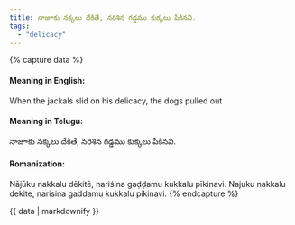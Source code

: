 ```yaml
---
title: నాజూకు నక్కలు దేకితే, నరిశిన గడ్డము కుక్కలు పీకినవి.
tags:
  - "delicacy"
---
```


{% capture data %}
#### Meaning in English:
When the jackals slid on his delicacy, the dogs pulled out

#### Meaning in Telugu:
నాజూకు నక్కలు దేకితే, నరిశిన గడ్డము కుక్కలు పీకినవి.

#### Romanization:
Nājūku nakkalu dēkitē, nariśina gaḍḍamu kukkalu pīkinavi.
Najuku nakkalu dekite, narisina gaddamu kukkalu pikinavi.
{% endcapture %}

{{ data | markdownify }}

